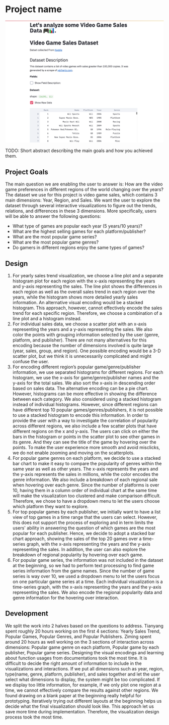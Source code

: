 # Project name

![A screenshot of your application. Could be a GIF.](screenshot.png)

TODO: Short abstract describing the main goals and how you achieved them.

## Project Goals

The main question we are enabling the user to answer is: How are the video game preferences in different regions of the world changing over the years? The dataset we use for this project is video game sales, which contains 3 main dimensions: Year, Region, and Sales. We want the user to explore the dataset through several interactive visualizations to figure out the trends, relations, and differences in these 3 dimensions. More specifically, users will be able to answer the following questions:
- What type of games are popular each year (5 years/10 years)?
- What are the highest selling games for each platform/publisher?
- What are the most popular game series?
- What are the most popular game genres?
- Do gamers in different regions enjoy the same types of games?

## Design

1. For yearly sales trend visualization, we choose a line plot and a separate histogram plot for each region with the x-axis representing the years and y-axis representing the sales. The line plot shows the differences in each region as well as the overall sales trend in each region over the years, while the histogram shows more detailed yearly sales information. An alternative visual encoding would be a stacked histogram. This approach, however, cannot effectively encode the sales trend for each specific region. Therefore, we choose a combination of a line plot and a histogram instead.
2. For individual sales data, we choose a scatter plot with an x-axis representing the years and a y-axis representing the sales. We also color the points with grouping information selected by the user (genre, platform, and publisher). There are not many alternatives for this encoding because the number of dimensions involved is quite large (year, sales, group, and region). One possible encoding would be a 3-D scatter plot, but we think it is unnecessarily complicated and might confuse the user. 
3. For encoding different region’s popular game/genre/publisher information, we use separated histograms for different regions. For each histogram, we use the x-axis for game/genre/publisher names and the y-axis for the total sales. We also sort the x-axis in descending order based on sales data. The alternative encoding can be a pie chart. However, histograms can be more effective in showing the difference between each category. We also considered using a stacked histogram instead of individual histograms. However, since different regions can have different top 10 popular games/genres/publishers, it is not possible to use a stacked histogram to encode this information. In order to provide the user with a way to investigate the correlation of popularity across different regions, we also include a few scatter plots that have different regions on the x and y-axis. The users can click on either the bars in the histogram or points in the scatter plot to see other games in its genre. And they can see the title of the game by hovering over the points. To make the user experience more smooth and avoid misclicks, we do not enable zooming and moving on the scatterplots.
4. For popular game genres on each platform, we decide to use a stacked bar chart to make it easy to compare the popularity of genres within the same year as well as other years. The x-axis represents the years and the y-axis represents the sales in millions, while the color encodes the genre information. We also include a breakdown of each regional sale when hovering over each genre. Since the number of platforms is over 10, having them in a column order of individual chart at the same time will make the visualization too clustered and make comparison difficult. Therefore, we chose to have a dropdown menu to let the users choose which platform they want to explore.
5. For top popular games by each publisher, we initially want to have a list view of top games in a time range that the users can select. However, this does not support the process of exploring and in term limits the users' ability in answering the question of which games are the most popular for each publisher. Hence, we decide to adopt a stacked bar chart approach, showing the sales of the top 20 games over a time-series graph, with the x-axis representing the years and the y-axis representing the sales. In addition, the user can also explore the breakdown of regional popularity by hovering over each game.
6. For popular game series, the information was not included in the dataset at the beginning, so we had to perform text processing to find game series information from the game names. Since the number of game series is way over 10, we used a dropdown menu to let the users focus on one particular game series at a time. Each individual visualization is a time-series graph, with the x-axis representing the years and the y-axis representing the sales. We also encode the regional popularity data and genre information for the hovering over interaction.

## Development

We split the work into 2 halves based on the questions to address. Tianyang spent roughly 20 hours working on the first 4 sections: Yearly Sales Trend, Popular Games, Popular Genres, and Popular Publishers. Ziming spent around 20 hours as well working on the 3 sections of interaction across dimensions: Popular game genre on each platform, Popular game by each publisher, Popular game series. Designing the visual encodings and learning about function usages from documentations took the most time. It is difficult to decide the right amount of information to include in the visualizations and interactions. If we put all dimensions such as year, region, type(name, genre, platform, publisher), and sales together and let the user select what dimensions to display, the system might be too complicated. If we display too little information, for example, if we only plot one region at a time, we cannot effectively compare the results against other regions. We found drawing on a blank paper at the beginning really helpful for prototyping. Iteratively trying out different layouts at the beginning helps us decide what the final visualization should look like. This approach let us save more time during implementation. Therefore, the visualization design process took the most time.

